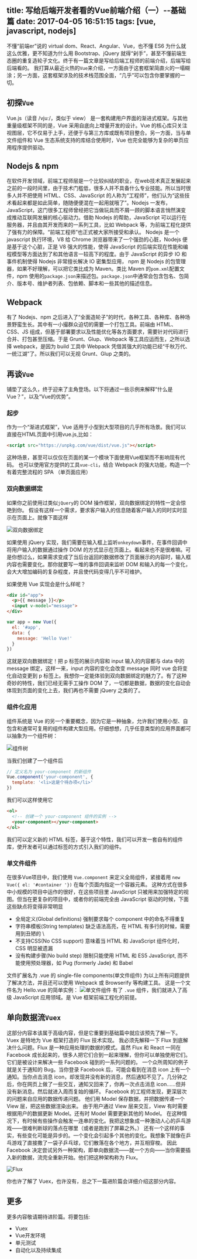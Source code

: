 title: 写给后端开发者看的Vue前端介绍（一）--基础篇
date: 2017-04-05 16:51:15
tags: [vue, javascript, nodejs]
---
不懂“前端er”说的 virtual dom、React、Angular、Vue，也不懂 ES6 为什么就这么优雅，更不知道为什么用 Bootstrap、jQuery 就得“剁手”，甚至不懂前端生态圈的重复造轮子文化。终于有一篇文章是写给后端工程师的前端介绍，后端写给后端看的。
我打算从最近火热的`Vue`来介绍，一方面由于这套框架简直火的一塌糊涂；另一方面，这套框架涉及的技术栈范围全面，“几乎”可以包含你要掌握的一切。
## 初探`Vue`
Vue.js（读音 /vjuː/，类似于 view） 是一套构建用户界面的渐进式框架。与其他重量级框架不同的是，Vue 采用自底向上增量开发的设计。Vue 的核心库只关注视图层，它不仅易于上手，还便于与第三方库或既有项目整合。另一方面，当与单文件组件和 Vue 生态系统支持的库结合使用时，Vue 也完全能够为复杂的单页应用程序提供驱动。

## Nodejs & npm
在软件开发领域，前端工程师层是一个比较纠结的职业，在web技术真正发展起来之前的一段时间里，由于技术门槛低，很多人并不具备什么专业技能。所以当时很多人并不把使用 HTML、CSS、JavaScript 的人称为“工程师”，他们认为“这些技术看起来都是如此简单，随随便便混在一起用就哦了”。Nodejs 一发布，JavaScript，这门很多工程师曾经把它当做玩具而不屑一顾的脚本语言悄然演变成推动互联网发展的核心驱动力。借助 Nodejs 的帮助，JavaScript 可以运行在服务器，并且由其开发而来的一系列工具，比如 Webpack 等，为前端工程化提供了强有力的保障。“前端工程师”也正式被大家所接受和承认。
Nodejs 是一个 javascript 执行环境，V8 给 Chrome 浏览器带来了一个强劲的心脏，Nodejs 便是基于这个心脏，正是 V8 强大的性能，使得 JavaScript 的后端实现在性能和编程模型等方面达到了和其他语言一较高下的程度。由于 JavaScript 的异步 IO 和事件机制使得 Nodejs 非常擅长解决 IO 密集型应用，
npm 是 Nodejs 的包管理器，如果不好理解，可以把它类比成为 Maven。类比 Maven 的`pom.xml`配置文件，npm 使用的`package.json`来描述包。`package.json`中通常会包含包名、包简介、版本号、维护者列表、包依赖、脚本和一些其他的描述信息。

## Webpack
有了 Nodejs、npm 之后进入了“全面造轮子”的时代，各种工具、各种库、各种场景野蛮生长。其中有一小撮群众迫切的需要一个打包工具。前端由 HTML、CSS、JS 组成，但基于部署要求以及性能优化等各方面要求，需要针对代码进行合并、打包甚至压缩。于是 Grunt、Glup、Webpack 等工具应运而生，之所以选择 webpack，是因为 build 工具中 Webpack 凭借其强大的功能已经“千秋万代、一统江湖”了。所以我们可以无视 Grunt、Glup 之类的。

## 再谈`Vue`
铺垫了这么久，终于迎来了主角登场。以下将通过一些示例来解释“什么是Vue？”，以及“Vue的优势”。
### 起步
作为一个“渐进式框架”，Vue 适用于小型到大型项目的几乎所有场景。我们可以直接在HTML页面中引用vue.js,比如：
```HTML
<script src="https://unpkg.com/vue/dist/vue.js"></script>
```
这种场景，甚至可以仅仅在页面的某一个模块下面使用Vue框架而不影响现有代码。
也可以使用官方提供的工具`vue-cli`，结合 Webpack 的强大功能，构造一个有着完整流程的 SPA （单页面应用）
### 双向数据绑定
如果你之前使用过类似`jQuery`的 DOM 操作框架，双向数据绑定的特性一定会惊艳到你。
假设有这样一个需求，要求客户输入的信息随着客户输入的同时实时显示在页面上。就像下面这样

![双向数据绑定](/resources/vue-tutorial-for-backend-developer/vue_databinding.gif)

如果使用 jQuery 实现，我们需要在输入框上监听`onkeydown`事件，在事件回调中将用户输入的数据通过操作 DOM 的方式显示在页面上。看起来也不是很难嘛。可是你想过么，如果需求变成了当后台返回的数据修改了页面展示的内容时，输入框内容也需要变化。那你就要写一堆的事件回调来监听 DOM 和输入的每一个变化，会大大增加编码的复杂程度，并且使代码变得几乎不可维护。

如果使用 Vue 实现会是什么样呢？

```html
<div id="app">
  <p>{{ message }}</p>
  <input v-model="message">
</div>
```

```javascript
var app = new Vue({
  el: '#app',
  data: {
    message: 'Hello Vue!'
  }
})
```

这就是双向数据绑定！把 p 标签的展示内容和 input 输入的内容都与 data 中的 message 绑定，这样一来，input 内容的变化会改变 message 同时 vue 会将变化自动变更到 p 标签上。我想你一定能体验到双向数据绑定的魅力了。有了这种奇妙的特性，我们已经无需手工操作 DOM 了，一切都是数据，数据的变化自动会体现到页面的变化上去，我们再也不需要 jQuery 之类的了。
### 组件化应用
组件系统是 Vue 的另一个重要概念，因为它是一种抽象，允许我们使用小型、自包含和通常可复用的组件构建大型应用。仔细想想，几乎任意类型的应用界面都可以抽象为一个组件树：

![组件树](/resources/vue-tutorial-for-backend-developer/component_tree.png)

当我们创建了一个组件后

```javascript
// 定义名为 your-component 的新组件
Vue.component('your-component', {
  template: '<li>这是个待办项</li>'
})
```

我们可以这样使用它

```html
<ol>
  <!-- 创建一个 your-component 组件的实例 -->
  <your-component></your-component>
</ol>
```

我们可以定义新的 HTML 标签，基于这个特性，我们可以开发一套自有的组件库，使开发者可以通过标签的方式引入我们的组件。

### 单文件组件
在很多Vue项目中，我们使用 `Vue.component` 来定义全局组件，紧接着用 `new Vue({ el: '#container '})` 在每个页面内指定一个容器元素。
这种方式在很多中小规模的项目中运作的很好，在这些项目里 JavaScript 只被用来加强特定的视图。但当在更复杂的项目中，或者你的前端完全由 JavaScript 驱动的时候，下面这些缺点将变得非常明显
* 全局定义(Global definitions) 强制要求每个 component 中的命名不得重复
* 字符串模板(String templates) 缺乏语法高亮，在 HTML 有多行的时候，需要用到丑陋的 \
* 不支持CSS(No CSS support) 意味着当 HTML 和 JavaScript 组件化时，CSS 明显被遗漏
* 没有构建步骤(No build step) 限制只能使用 HTML 和 ES5 JavaScript, 而不能使用预处理器，如 Pug (formerly Jade) 和 Babel

文件扩展名为 .vue 的 single-file components(单文件组件) 为以上所有问题提供了解决方法，并且还可以使用 Webpack 或 Browserify 等构建工具。
这是一个文件名为 Hello.vue 的简单实例：
![单文件组件](/resources/vue-tutorial-for-backend-developer/vue-component.png)
有了 `.vue` 组件，我们就进入了高级 JavaScript 应用领域。是 Vue 框架前端工程化的前提。

## 单向数据流`Vuex`
这部分内容本该属于高级内容，但是它重要到基础篇中就应该预先了解一下。
Vuex 是特地为 Vue 框架打造的 Flux 技术实现。
我必须先解释一下 Flux 到底解决什么问题。Flux 是一种应用处理的数据的模式。虽然 Flux 和 React 一同在 Facebook 成长起来的，很多人把它们合到一起来理解，但你可以单独使用它们。它们是被设计来解决一些 Facebook 碰到的一系列问题的。
一个众所周知的例子就是关于通知的 Bug。当你登录 Facebook 后，可能会看到在消息 icon 上有一个通知。当你点击消息 icon，却发现并没有新的消息，然后通知不见了。几分钟之后，你在网页上做了一些交互，通知又回来了，你再一次点击消息 icon……但并没有新消息。然后就进入周而复始的循环。
Facebook 的工程师发现，更深层次的问题来自应用的数据传递问题。
他们用 Model 保存数据，并把数据传递一个 View 层，把这些数据渲染出来。
由于用户通过 View 层来交互，View 有时需要根据用户的数据更新 Model。还有时 Model 需要更新其他的 Model。
在这种情况下，有时候有些操作会触发一连串的变化。我把这想象成一种激动人心的乒乓游戏——很难判断球的落点在哪里（或者是跑到了屏幕之外。）
还有一个这样的事实，有些变化可能是异步的。一个变化会引起多个其他的变化。我想象下就像在乒乓游戏了直接撒了一袋子乒乓球，它们散落在各个地方，并互相穿梭。
因此 Facebook 决定尝试另外一种架构，即单向数据流——就一个方向——当你需要插入新的数据，流完全重新开始。他们把这种架构称为 Flux。

![Flux](/resources/vue-tutorial-for-backend-developer/flux.jpg)

你也许了解了 Vuex，也许没有，总之下一篇进阶篇会详细介绍这部分内容。

## 更多
更多内容敬请期待进阶篇。将要包括:
* Vuex
* Vue开发环境
* 单元测试
* 自动化以及持续集成
